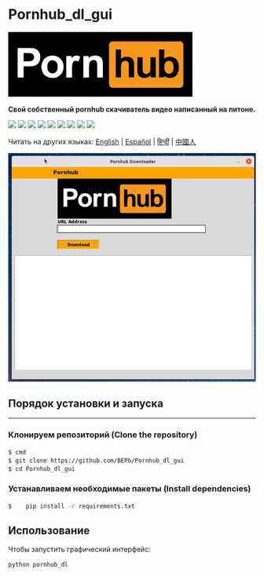# Pornhub_dl_gui

![GUI](pornhub.png)

<b> Свой собственный pornhub скачиватель видео написанный на питоне.</b>
<p>
  <img  src="https://img.shields.io/github/stars/BEPb/Pornhub_dl_gui" />
  <img src="https://img.shields.io/github/contributors/BEPb/Pornhub_dl_gui" />
  <img src="https://img.shields.io/github/last-commit/BEPb/Pornhub_dl_gui" />
  <img src="https://visitor-badge.laobi.icu/badge?page_id=BEPb.Pornhub_dl_gui" />
  <img src="https://img.shields.io/github/languages/count/BEPb/Pornhub_dl_gui" />
  <img src="https://img.shields.io/github/languages/top/BEPb/Pornhub_dl_guir" />

  <img src="https://img.shields.io/badge/license-MIT-blue.svg?color=f64152" />
  <img  src="https://img.shields.io/github/issues/BEPb/Pornhub_dl_gui" />
  <img  src="https://img.shields.io/github/issues-pr/BEPb/Pornhub_dl_gui" />
</p>



Читать на других языках: [English](README.md) | [Español](README.es.md) | [हिन्दी](README.hindi.md) | [中國人](README.chinese.md) 



![GUI](pornhub.gif)


## Порядок установки и запуска                    
____
### Клонируем репозиторий (Clone the repository)
 
```sh
$ cmd
$ git clone https://github.com/BEPb/Pornhub_dl_gui
$ cd Pornhub_dl_gui
```
 
### Устанавливаем необходимые пакеты (Install dependencies)
```sh
$    pip install -r requirements.txt

```

## Использование
Чтобы запустить графический интерфейс:
```
python pornhub_dl
```



